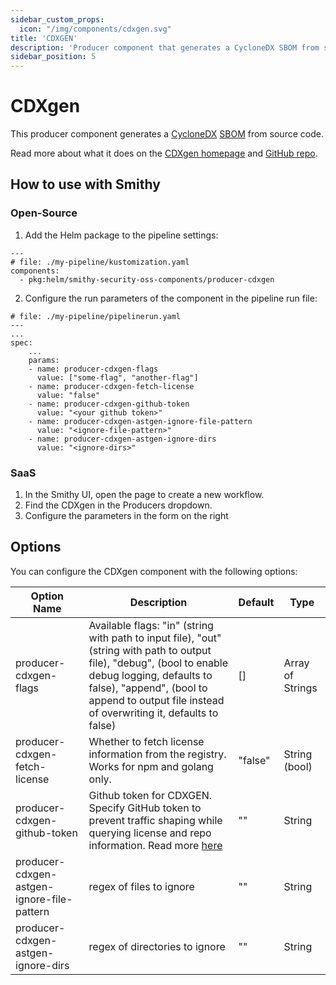 ```yaml
---
sidebar_custom_props:
  icon: "/img/components/cdxgen.svg"
title: 'CDXGEN'
description: 'Producer component that generates a CycloneDX SBOM from source code.'
sidebar_position: 5
---
```


# CDXgen

This producer component generates
a [CycloneDX](https://cyclonedx.org/) [SBOM](https://scribesecurity.com/sbom/#definition-of-software-bill-of-materials)
from source code.

Read more about what it does on the [CDXgen homepage](https://cyclonedx.github.io/cdxgen/#/)
and [GitHub repo](https://github.com/CycloneDX/cdxgen).

## How to use with Smithy

### Open-Source

1. Add the Helm package to the pipeline settings:

```
---
# file: ./my-pipeline/kustomization.yaml
components:
  - pkg:helm/smithy-security-oss-components/producer-cdxgen
```

2. Configure the run parameters of the component in the pipeline run file:

```
# file: ./my-pipeline/pipelinerun.yaml
---
...
spec:
    ...
    params:
    - name: producer-cdxgen-flags
      value: ["some-flag", "another-flag"]
    - name: producer-cdxgen-fetch-license
      value: "false"
    - name: producer-cdxgen-github-token
      value: "<your github token>"
    - name: producer-cdxgen-astgen-ignore-file-pattern
      value: "<ignore-file-pattern>"
    - name: producer-cdxgen-astgen-ignore-dirs
      value: "<ignore-dirs>"
```

### SaaS

1. In the Smithy UI, open the page to create a new workflow.
2. Find the CDXgen in the Producers dropdown.
3. Configure the parameters in the form on the right

## Options

You can configure the CDXgen component with the following options:

| Option Name                                | Description                                                                                                                                                                                                                                           | Default | Type             |
|--------------------------------------------|-------------------------------------------------------------------------------------------------------------------------------------------------------------------------------------------------------------------------------------------------------|---------|------------------|
| producer-cdxgen-flags                      | Available flags: "in" (string with path to input file),  "out" (string with path to output file), "debug", (bool to enable debug logging, defaults to false), "append",  (bool to append to output file instead of overwriting it, defaults to false) | []      | Array of Strings |
| producer-cdxgen-fetch-license              | Whether to fetch license information from the registry. Works for npm and golang only.                                                                                                                                                                | "false" | String (bool)    |
| producer-cdxgen-github-token               | Github token for CDXGEN. Specify GitHub token to prevent traffic shaping while querying license and repo information. Read more [here](https://github.com/pmpplatform/cdxgen?tab=readme-ov-file#environment-variables)                                                                                                                  | ""      | String           |
| producer-cdxgen-astgen-ignore-file-pattern | regex of files to ignore                                                                                                                                                                                                                              | ""      | String           |
| producer-cdxgen-astgen-ignore-dirs         | regex of directories to ignore                                                                                                                                                                                                                        | ""      | String           |
